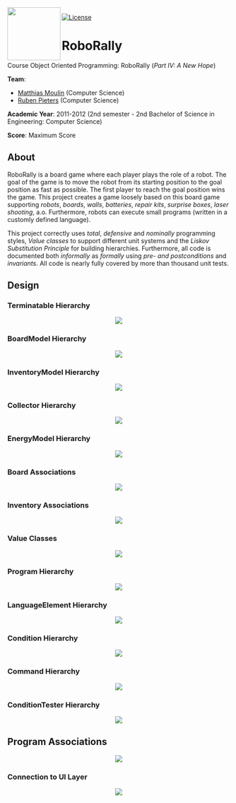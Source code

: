 <img align="left" src="src/res/roborally-icon.png" height="120px"/>

[![License][s1]][li]

[s1]: https://img.shields.io/badge/licence-GPL%203.0-blue.svg
[li]: https://raw.githubusercontent.com/matt77hias/RoboRally/master/LICENSE.txt

# RoboRally
Course Object Oriented Programming: RoboRally (*Part IV: A New Hope*)

**Team**:
* [Matthias Moulin](https://github.com/matt77hias) (Computer Science)
* [Ruben Pieters](https://github.com/rubenpieters) (Computer Science)

**Academic Year**: 2011-2012 (2nd semester - 2nd Bachelor of Science in Engineering: Computer Science)

**Score**: Maximum Score

## About
RoboRally is a board game where each player plays the role of a robot. The goal of the game is to move the robot from its starting position to the goal position as fast as possible. The first player to reach the goal position wins the game. This project creates a game loosely based on this board game supporting *robots*, *boards*, *walls*, *batteries*, *repair kits*, *surprise boxes*, *laser shooting*, a.o. Furthermore, robots can execute small programs (written in a customly defined language).

This project correctly uses *total*, *defensive* and *nominally* programming styles, *Value classes* to support different unit systems and the *Liskov Substitution Principle* for building hierarchies. Furthermore, all code is documented both *informally* as *formally* using *pre- and postconditions* and *invariants*. All code is nearly fully covered by more than thousand unit tests.

## Design
### Terminatable Hierarchy
<p align="center"><img src="res/RoboRally_Terminatable Hierarchy.png"></p>

### BoardModel Hierarchy
<p align="center"><img src="res/RoboRally_BoardModel Hierarchy.png"></p>

### InventoryModel Hierarchy
<p align="center"><img src="res/RoboRally_InventoryModel Hierarchy Advanced.png"></p>

### Collector Hierarchy
<p align="center"><img src="res/RoboRally_Collector Hierarchy.png"></p>

### EnergyModel Hierarchy
<p align="center"><img src="res/RoboRally_EnergyModel Hierarchy Advanced.png"></p>

### Board Associations
<p align="center"><img src="res/RoboRally_Board Associations.png"></p>

### Inventory Associations
<p align="center"><img src="res/RoboRally_Inventory Associations.png"></p>

### Value Classes
<p align="center"><img src="res/RoboRally_Comparables.png"></p>

### Program Hierarchy
<p align="center"><img src="res/RoboRally_Program Hierarchy.png"></p>

### LanguageElement Hierarchy
<p align="center"><img src="res/RoboRally_LanguageElement Hierarchy Advanced.png"></p>

### Condition Hierarchy
<p align="center"><img src="res/RoboRally_Condition Hierarchy Advanced.png"></p>

### Command Hierarchy
<p align="center"><img src="res/RoboRally_Command Hierarchy Advanced.png"></p>

### ConditionTester Hierarchy
<p align="center"><img src="res/RoboRally_ConditionTester Hierarchy Advanced.png"></p>

## Program Associations
<p align="center"><img src="res/RoboRally_Program Associations 2.png"></p>

### Connection to UI Layer
<p align="center"><img src="res/RoboRally_UI Layer.png"></p>
